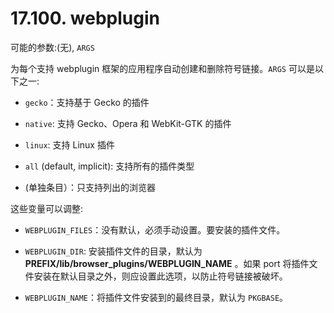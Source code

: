 # 17.100. webplugin

可能的参数:(无), `ARGS`

为每个支持 webplugin 框架的应用程序自动创建和删除符号链接。`ARGS` 可以是以下之一:

* `gecko`：支持基于 Gecko 的插件

* `native`: 支持 Gecko、Opera 和 WebKit-GTK 的插件

* `linux`: 支持 Linux 插件

* `all` (default, implicit): 支持所有的插件类型

* (单独条目）：只支持列出的浏览器

这些变量可以调整:

* `WEBPLUGIN_FILES`：没有默认，必须手动设置。要安装的插件文件。

* `WEBPLUGIN_DIR`: 安装插件文件的目录，默认为 **PREFIX/lib/browser_plugins/WEBPLUGIN_NAME** 。如果 port 将插件文件安装在默认目录之外，则应设置此选项，以防止符号链接被破坏。

* `WEBPLUGIN_NAME`：将插件文件安装到的最终目录，默认为 `PKGBASE`。
